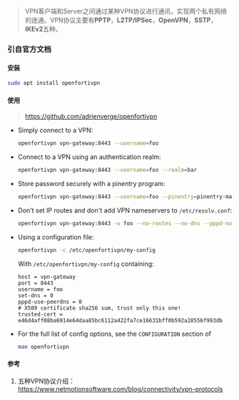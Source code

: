 > VPN客户端和Server之间通过某种VPN协议进行通讯，实现两个私有网络的连通。VPN协议主要有**PPTP**，**L2TP/IPSec**，**OpenVPN**，**SSTP**，**IKEv2**五种。

### 引自官方文档

#### 安装

```bash
sudo apt install openfortivpn
```

#### 使用

> https://github.com/adrienverge/openfortivpn

- Simply connect to a VPN:

  ```bash
  openfortivpn vpn-gateway:8443 --username=foo
  ```

- Connect to a VPN using an authentication realm:

  ```bash
  openfortivpn vpn-gateway:8443 --username=foo --realm=bar
  ```

- Store password securely with a pinentry program:

  ```bash
  openfortivpn vpn-gateway:8443 --username=foo --pinentry=pinentry-mac
  ```

- Don't set IP routes and don't add VPN nameservers to `/etc/resolv.conf`:

  ```bash
  openfortivpn vpn-gateway:8443 -u foo --no-routes --no-dns --pppd-no-peerdns
  ```

- Using a configuration file:

  ```bash
  openfortivpn -c /etc/openfortivpn/my-config
  ```

  With `/etc/openfortivpn/my-config` containing:

  ```
  host = vpn-gateway
  port = 8443
  username = foo
  set-dns = 0
  pppd-use-peerdns = 0
  # X509 certificate sha256 sum, trust only this one!
  trusted-cert = e46d4aff08ba6914e64daa85bc6112a422fa7ce16631bff0b592a28556f993db
  ```

- For the full list of config options, see the `CONFIGURATION` section of

  ```bash
  man openfortivpn
  ```

#### 参考

1. 五种VPN协议介绍：https://www.netmotionsoftware.com/blog/connectivity/vpn-protocols